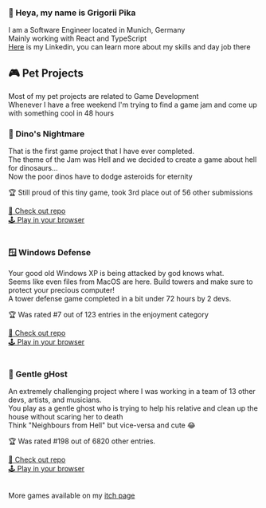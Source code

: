 ### 👋 Heya, my name is Grigorii Pika
I am a Software Engineer located in Munich, Germany  
Mainly working with React and TypeScript  
[Here](https://www.linkedin.com/in/grigorii-pika/) is my Linkedin, you can learn more about my skills and day job there

## 🎮 Pet Projects
Most of my pet projects are related to Game Development  
Whenever I have a free weekend I'm trying to find a game jam and come up with something cool in 48 hours  

### 🦖 Dino's Nightmare
That is the first game project that I have ever completed.  
The theme of the Jam was Hell and we decided to create a game about hell for dinosaurs...  
Now the poor dinos have to dodge asteroids for eternity  

🏆 Still proud of this tiny game, took 3rd place out of 56 other submissions  

[📝 Check out repo](https://github.com/Lockd/Hell-dodgeball)  
[🕹️ Play in your browser](https://lockd.itch.io/dinos-nightmare)  
<br />

### 🪟 Windows Defense
Your good old Windows XP is being attacked by god knows what.  
Seems like even files from MacOS are here. Build towers and make sure to protect your precious computer!  
A tower defense game completed in a bit under 72 hours by 2 devs.  

🏆 Was rated #7 out of 123 entries in the enjoyment category  

[📝 Check out repo](https://github.com/Lockd/windows-td)  
[🕹️ Play in your browser](https://lockd.itch.io/windows-defense)  
<br />

### 👻 Gentle gHost
An extremely challenging project where I was working in a team of 13 other devs, artists, and musicians.  
You play as a gentle ghost who is trying to help his relative and clean up the house without scaring her to death  
Think "Neighbours from Hell" but vice-versa and cute 😂  

🏆 Was rated #198	out of 6820 other entries.  

[📝 Check out repo](https://github.com/Lockd/gmtk2023/tree/main)  
[🕹️ Play in your browser](https://ldrg.itch.io/gentleghost)  
<br />

More games available on my [itch page](https://lockd.itch.io/)
